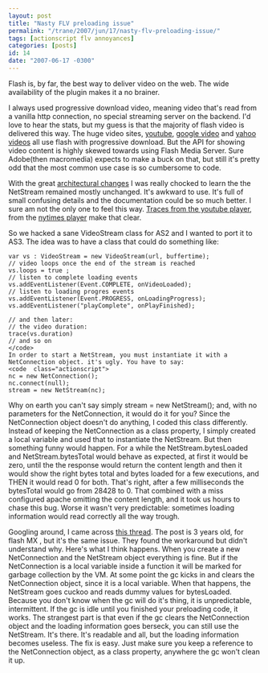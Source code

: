 ```yaml
---
layout: post
title: "Nasty FLV preloading issue"
permalink: "/trane/2007/jun/17/nasty-flv-preloading-issue/"
tags: [actionscript flv annoyances]
categories: [posts]
id: 14
date: "2007-06-17 -0300"
---
```

Flash is, by far, the best way to deliver video on the web. The wide availability of the plugin makes it a no brainer.

I always used progressive download video, meaning video that's read from a vanilla http connection, no special streaming server on the backend. I'd love to hear the stats, but my guess is that the majority of flash video is delivered this way. The huge video sites, [youtube](http://youtube.com), [google video](http://video.google.com/) and [yahoo videos](http://video.yahoo.com/) all use flash with progressive download. But the API for showing video content is highly skewed towards using Flash Media Server. Sure Adobe(then macromedia) expects to make a buck on that, but still it's pretty odd that the most common use case is so cumbersome to code.


With the great [architectural changes](http://www.stimuli.com.br/trane/2007/may/14/as3-happy-bits-2-displayobject-hierarchy/) I was really chocked to learn the the NetStream remained mostly unchanged. It's awkward to use. It's full of small confusing details and the documentation could be so much better. I sure am not the only one to feel this way. [Traces from the youtube player](http://blog.emmettshear.com/post/2007/03/06/Oh-the-things-that-youll-see), from the [nytimes player](http://www.nytimes.com) make that clear.


So we hacked a sane VideoStream class for AS2 and I wanted to port it to AS3. The idea was to have a class that could do something like:

    var vs : VideoStream = new VideoStream(url, buffertime);
    // video loops once the end of the stream is reached
    vs.loops = true ; 
    // listen to complete loading events
    vs.addEventListener(Event.COMPLETE, onVideoLoaded); 
    // listen to loading progres events
    vs.addEventListener(Event.PROGRESS, onLoadingProgress);
    vs.addEventListener("playComplete", onPlayFinished);
  
    // and then later:
    // the video duration:
    trace(vs.duration)
    // and so on
    </code>
    In order to start a NetStream, you must instantiate it with a NetConnection object. it's ugly. You have to say:
    <code  class="actionscript">
    nc = new NetConnection();
    nc.connect(null);
    stream = new NetStream(nc);


Why on earth you can't say simply stream = new NetStream(); and, with no parameters for the NetConnection,  it would do it for you?
Since the NetConnection object doesn't do anything, I coded this class differently. Instead of keeping the NetConnection as a class property, I simply created a local variable and used that to instantiate the NetStream. But then something funny would happen. For a while the NetStream.bytesLoaded and NetStream.bytesTotal would behave as expected, at first it would be zero, until the the response would return the content length and then it would show the right bytes total and bytes loaded for a few executions, and THEN it would read 0 for both. That's right, after a few milliseconds the bytesTotal would go from 28428 to 0. That combined with a miss configured apache omitting the content length, and it took us hours to chase this bug. Worse it wasn't very predictable: sometimes loading information would read correctly all the way trough. 


Googling around, I came across [this thread](http://www.actionscript.org/forums/showthread.php3?t=101635). The post is 3 years old, for flash MX , but it's the same issue. They found the workaround but didn't understand why. Here's what I think happens. When you create a new NetConnection and the NetStream object everything is fine. But if the NetConnection is a local variable inside a function it will be marked for garbage collection by the VM. At some point the gc kicks in and clears the NetConnection object, since it is a local variable. When that happens, the NetStream goes cuckoo and reads dummy values for bytesLoaded. Because you don't know when the gc will do it's thing, it is unpredictable, intermittent. If the gc is idle until you finished your preloading code, it works. The strangest part is that even if the gc clears the NetConnection object and the loading information goes berseck, you can still use the NetStream. It's there. It's readable and all, but the loading information becomes useless. The fix is easy. Just make sure you keep a reference to the NetConnection object, as a class property, anywhere the gc won't clean it up.